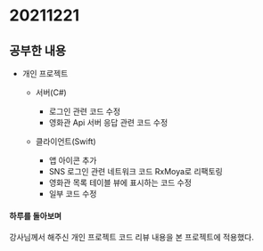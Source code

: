 # 20211221

## 공부한 내용
+ 개인 프로젝트
  - 서버(C#)
    * 로그인 관련 코드 수정
    * 영화관 Api 서버 응답 관련 코드 수정

  - 클라이언트(Swift)
    * 앱 아이콘 추가
    * SNS 로그인 관련 네트워크 코드 RxMoya로 리팩토링
    * 영화관 목록 테이블 뷰에 표시하는 코드 수정
    * 일부 코드 수정

#### 하루를 돌아보며
강사님께서 해주신 개인 프로젝트 코드 리뷰 내용을 본 프로젝트에 적용했다.
